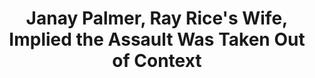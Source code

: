 ---
categories: all_articles
provider_display: www.nytimes.com
provider_name: www.nytimes.com
favicon_url: http://static01.nyt.com/favicon.ico
title: Janay Palmer, Ray Rice's Wife, Implied the Assault Was Taken Out of Context
published: 2014-09-14
source: http://www.nytimes.com/2014/09/10/us/seeing-abuse-and-a-pattern-too-familiar.html
thumbnail: http://static01.nyt.com/images/2014/09/10/sports/Y-JP-ABUSE/Y-JP-ABUSE-videoSixteenByNine1050.jpg
---
